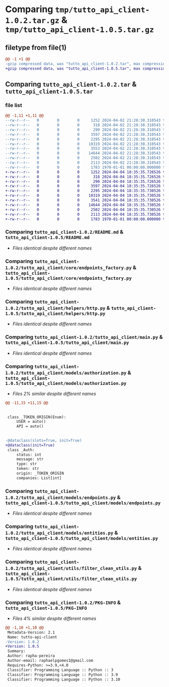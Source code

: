 # Comparing `tmp/tutto_api_client-1.0.2.tar.gz` & `tmp/tutto_api_client-1.0.5.tar.gz`

## filetype from file(1)

```diff
@@ -1 +1 @@
-gzip compressed data, was "tutto_api_client-1.0.2.tar", max compression
+gzip compressed data, was "tutto_api_client-1.0.5.tar", max compression
```

## Comparing `tutto_api_client-1.0.2.tar` & `tutto_api_client-1.0.5.tar`

### file list

```diff
@@ -1,11 +1,11 @@
--rw-r--r--   0        0        0     1252 2024-04-02 21:28:30.310543 tutto_api_client-1.0.2/README.md
--rw-r--r--   0        0        0      318 2024-04-02 21:28:30.310543 tutto_api_client-1.0.2/pyproject.toml
--rw-r--r--   0        0        0      290 2024-04-02 21:28:30.310543 tutto_api_client-1.0.2/tutto_api_client/__init__.py
--rw-r--r--   0        0        0     3597 2024-04-02 21:28:30.310543 tutto_api_client-1.0.2/tutto_api_client/core/endpoints_factory.py
--rw-r--r--   0        0        0     2295 2024-04-02 21:28:30.310543 tutto_api_client-1.0.2/tutto_api_client/helpers/http.py
--rw-r--r--   0        0        0    10319 2024-04-02 21:28:30.310543 tutto_api_client-1.0.2/tutto_api_client/main.py
--rw-r--r--   0        0        0     3553 2024-04-02 21:28:30.310543 tutto_api_client-1.0.2/tutto_api_client/models/authorization.py
--rw-r--r--   0        0        0    14644 2024-04-02 21:28:30.310543 tutto_api_client-1.0.2/tutto_api_client/models/endpoints.py
--rw-r--r--   0        0        0     2502 2024-04-02 21:28:30.310543 tutto_api_client-1.0.2/tutto_api_client/models/entities.py
--rw-r--r--   0        0        0     2113 2024-04-02 21:28:30.310543 tutto_api_client-1.0.2/tutto_api_client/utils/filter_clean_utils.py
--rw-r--r--   0        0        0     1783 1970-01-01 00:00:00.000000 tutto_api_client-1.0.2/PKG-INFO
+-rw-r--r--   0        0        0     1252 2024-04-04 18:35:35.726526 tutto_api_client-1.0.5/README.md
+-rw-r--r--   0        0        0      318 2024-04-04 18:35:35.726526 tutto_api_client-1.0.5/pyproject.toml
+-rw-r--r--   0        0        0      290 2024-04-04 18:35:35.726526 tutto_api_client-1.0.5/tutto_api_client/__init__.py
+-rw-r--r--   0        0        0     3597 2024-04-04 18:35:35.726526 tutto_api_client-1.0.5/tutto_api_client/core/endpoints_factory.py
+-rw-r--r--   0        0        0     2295 2024-04-04 18:35:35.730526 tutto_api_client-1.0.5/tutto_api_client/helpers/http.py
+-rw-r--r--   0        0        0    10319 2024-04-04 18:35:35.730526 tutto_api_client-1.0.5/tutto_api_client/main.py
+-rw-r--r--   0        0        0     3541 2024-04-04 18:35:35.730526 tutto_api_client-1.0.5/tutto_api_client/models/authorization.py
+-rw-r--r--   0        0        0    14644 2024-04-04 18:35:35.730526 tutto_api_client-1.0.5/tutto_api_client/models/endpoints.py
+-rw-r--r--   0        0        0     2502 2024-04-04 18:35:35.730526 tutto_api_client-1.0.5/tutto_api_client/models/entities.py
+-rw-r--r--   0        0        0     2113 2024-04-04 18:35:35.730526 tutto_api_client-1.0.5/tutto_api_client/utils/filter_clean_utils.py
+-rw-r--r--   0        0        0     1783 1970-01-01 00:00:00.000000 tutto_api_client-1.0.5/PKG-INFO
```

### Comparing `tutto_api_client-1.0.2/README.md` & `tutto_api_client-1.0.5/README.md`

 * *Files identical despite different names*

### Comparing `tutto_api_client-1.0.2/tutto_api_client/core/endpoints_factory.py` & `tutto_api_client-1.0.5/tutto_api_client/core/endpoints_factory.py`

 * *Files identical despite different names*

### Comparing `tutto_api_client-1.0.2/tutto_api_client/helpers/http.py` & `tutto_api_client-1.0.5/tutto_api_client/helpers/http.py`

 * *Files identical despite different names*

### Comparing `tutto_api_client-1.0.2/tutto_api_client/main.py` & `tutto_api_client-1.0.5/tutto_api_client/main.py`

 * *Files identical despite different names*

### Comparing `tutto_api_client-1.0.2/tutto_api_client/models/authorization.py` & `tutto_api_client-1.0.5/tutto_api_client/models/authorization.py`

 * *Files 2% similar despite different names*

```diff
@@ -11,15 +11,15 @@
 
 
 class _TOKEN_ORIGIN(Enum):
     USER = auto()
     API = auto()
 
 
-@dataclass(slots=True, init=True)
+@dataclass(init=True)
 class _Auth:
     status: int
     message: str
     type: str
     token: str
     origin: _TOKEN_ORIGIN
     companies: List[int]
```

### Comparing `tutto_api_client-1.0.2/tutto_api_client/models/endpoints.py` & `tutto_api_client-1.0.5/tutto_api_client/models/endpoints.py`

 * *Files identical despite different names*

### Comparing `tutto_api_client-1.0.2/tutto_api_client/models/entities.py` & `tutto_api_client-1.0.5/tutto_api_client/models/entities.py`

 * *Files identical despite different names*

### Comparing `tutto_api_client-1.0.2/tutto_api_client/utils/filter_clean_utils.py` & `tutto_api_client-1.0.5/tutto_api_client/utils/filter_clean_utils.py`

 * *Files identical despite different names*

### Comparing `tutto_api_client-1.0.2/PKG-INFO` & `tutto_api_client-1.0.5/PKG-INFO`

 * *Files 4% similar despite different names*

```diff
@@ -1,10 +1,10 @@
 Metadata-Version: 2.1
 Name: tutto-api-client
-Version: 1.0.2
+Version: 1.0.5
 Summary: 
 Author: rapha-pereira
 Author-email: raphaelpgomes1@gmail.com
 Requires-Python: >=3.9,<4.0
 Classifier: Programming Language :: Python :: 3
 Classifier: Programming Language :: Python :: 3.9
 Classifier: Programming Language :: Python :: 3.10
```

